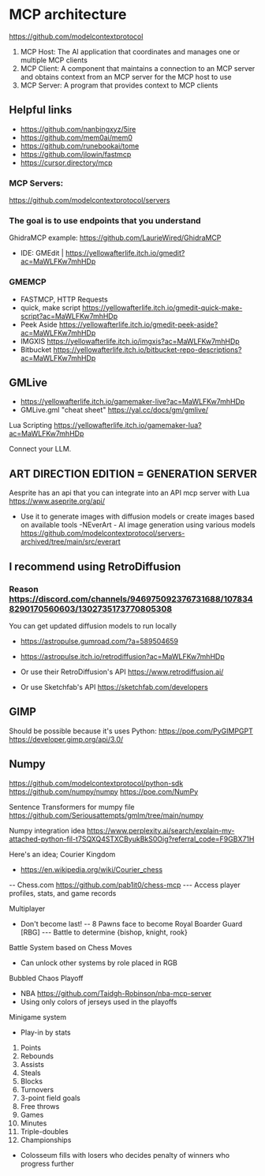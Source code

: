 

# MCP architecture

https://github.com/modelcontextprotocol

1. MCP Host: The AI application that coordinates and manages one or multiple MCP clients
2. MCP Client: A component that maintains a connection to an MCP server and obtains context from an MCP server for the MCP host to use
3. MCP Server: A program that provides context to MCP clients


## Helpful links
- https://github.com/nanbingxyz/5ire
- https://github.com/mem0ai/mem0
- https://github.com/runebookai/tome
- https://github.com/jlowin/fastmcp
- https://cursor.directory/mcp


### MCP Servers:
https://github.com/modelcontextprotocol/servers


### The goal is to use endpoints that you understand
GhidraMCP example: https://github.com/LaurieWired/GhidraMCP
- IDE: GMEdit | https://yellowafterlife.itch.io/gmedit?ac=MaWLFKw7mhHDp

### GMEMCP
- FASTMCP, HTTP Requests
- quick, make script https://yellowafterlife.itch.io/gmedit-quick-make-script?ac=MaWLFKw7mhHDp
- Peek Aside https://yellowafterlife.itch.io/gmedit-peek-aside?ac=MaWLFKw7mhHDp
- IMGXIS https://yellowafterlife.itch.io/imgxis?ac=MaWLFKw7mhHDp
- Bitbucket https://yellowafterlife.itch.io/bitbucket-repo-descriptions?ac=MaWLFKw7mhHDp

## GMLive 
- https://yellowafterlife.itch.io/gamemaker-live?ac=MaWLFKw7mhHDp
- GMLive.gml "cheat sheet" https://yal.cc/docs/gm/gmlive/

Lua Scripting https://yellowafterlife.itch.io/gamemaker-lua?ac=MaWLFKw7mhHDp

Connect your LLM.


## ART DIRECTION EDITION = GENERATION SERVER
Aesprite has an api that you can integrate into an API mcp server with Lua https://www.aseprite.org/api/
- Use it to generate images with diffusion models or create images based on available tools
-NEverArt - AI image generation using various models https://github.com/modelcontextprotocol/servers-archived/tree/main/src/everart

## I recommend using RetroDiffusion
### Reason https://discord.com/channels/946975092376731688/1078348290170560603/1302735173770805308

You can get updated diffusion models to run locally
- https://astropulse.gumroad.com/?a=589504659
- https://astropulse.itch.io/retrodiffusion?ac=MaWLFKw7mhHDp

- Or use their RetroDiffusion's API https://www.retrodiffusion.ai/
- Or use Sketchfab's API https://sketchfab.com/developers

## GIMP
Should be possible because it's uses Python:
https://poe.com/PyGIMPGPT
https://developer.gimp.org/api/3.0/

## Numpy
https://github.com/modelcontextprotocol/python-sdk
https://github.com/numpy/numpy
https://poe.com/NumPy

Sentence Transformers for mumpy file https://github.com/Seriousattempts/gmlm/tree/main/numpy

Numpy integration idea https://www.perplexity.ai/search/explain-my-attached-python-fil-t7SQXQ4STXCByukBkS0Oig?referral_code=F9GBX71H


Here's an idea; Courier Kingdom
- https://en.wikipedia.org/wiki/Courier_chess

-- Chess.com https://github.com/pab1it0/chess-mcp
--- Access player profiles, stats, and game records

Multiplayer
- Don't become last!
-- 8 Pawns face to become Royal Boarder Guard [RBG]
--- Battle to determine {bishop, knight, rook}

Battle System based on Chess Moves
- Can unlock other systems by role placed in RGB

Bubbled Chaos Playoff
- NBA https://github.com/Taidgh-Robinson/nba-mcp-server
- Using only colors of jerseys used in the playoffs

Minigame system
- Play-in by stats
1. Points
2. Rebounds
3. Assists
4. Steals
5. Blocks
6. Turnovers
7. 3-point field goals
8. Free throws
9. Games
10. Minutes
11. Triple-doubles
12. Championships

- Colosseum fills with losers who decides penalty of winners who progress further


